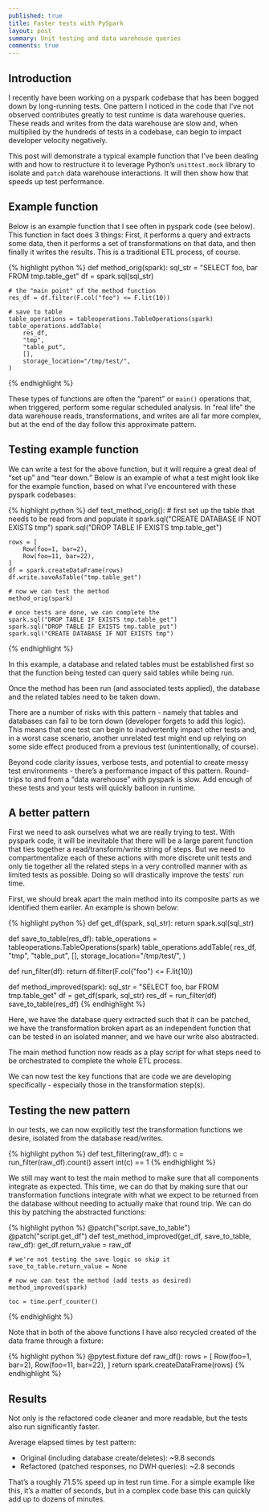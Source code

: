 ```yaml
---
published: true
title: Faster tests with PySpark
layout: post
summary: Unit testing and data warehouse queries
comments: true
---
```



## Introduction

I recently have been working on a pyspark codebase that has been bogged down by long-running tests. One pattern I noticed in the code that I’ve not observed contributes greatly to test runtime is data warehouse queries. These reads and writes from the data warehouse are slow and, when multiplied by the hundreds of tests in a codebase, can begin to impact developer velocity negatively.

This post will demonstrate a typical example function that I’ve been dealing with and how to restructure it to leverage Python’s `unittest.mock` library to isolate and `patch` data warehouse interactions. It will then show how that speeds up test performance.

## Example function

Below is an example function that I see often in pyspark code (see below). This function in fact does 3 things: First, it performs a query and extracts some data, then it performs a set of transformations on that data, and then finally it writes the results. This is a traditional ETL process, of course.

{% highlight python %}
def method_orig(spark):
    sql_str = "SELECT foo, bar FROM tmp.table_get"
    df = spark.sql(sql_str)

    # the "main point" of the method function
    res_df = df.filter(F.col("foo") <= F.lit(10))

    # save to table
    table_operations = tableoperations.TableOperations(spark)
    table_operations.addTable(
        res_df,
        "tmp",
        "table_put",
        [],
        storage_location="/tmp/test/",
    )
{% endhighlight %}

These types of functions are often the “parent” or `main()` operations that, when triggered, perform some regular scheduled analysis. In “real life” the data warehouse reads, transformations, and writes are all far more complex, but at the end of the day follow this approximate pattern.

## Testing example function

We can write a test for the above function, but it will require a great deal of “set up” and “tear down.” Below is an example of what a test might look like for the example function, based on what I’ve encountered with these pyspark codebases:

{% highlight python %}
def test_method_orig():
    # first set up the table that needs to be read from and populate it
    spark.sql("CREATE DATABASE IF NOT EXISTS tmp")
    spark.sql("DROP TABLE IF EXISTS tmp.table_get")

    rows = [
        Row(foo=1, bar=2),
        Row(foo=11, bar=22),
    ]
    df = spark.createDataFrame(rows)
    df.write.saveAsTable("tmp.table_get")

    # now we can test the method
    method_orig(spark)

    # once tests are done, we can complete the 
    spark.sql("DROP TABLE IF EXISTS tmp.table_get")
    spark.sql("DROP TABLE IF EXISTS tmp.table_put")
    spark.sql("CREATE DATABASE IF NOT EXISTS tmp")
{% endhighlight %}

In this example, a database and related tables must be established first so that the function being tested can query said tables while being run.

Once the method has been run (and associated tests applied), the database and the related tables need to be taken down.

There are a number of risks with this pattern - namely that tables and databases can fail to be torn down (developer forgets to add this logic). This means that one test can begin to inadvertently impact other tests and, in a worst case scenario, another unrelated test might end up relying on some side effect produced from a previous test (unintentionally, of course).

Beyond code clarity issues, verbose tests, and potential to create messy test environments - there’s a performance impact of this pattern. Round-trips to and from a “data warehouse” with pyspark is slow. Add enough of these tests and your tests will quickly balloon in runtime.

## A better pattern

First we need to ask ourselves what we are really trying to test. With pyspark code, it will be inevitable that there will be a large parent function that ties together a read/transform/write string of steps. But we need to compartmentalize each of these actions with more discrete unit tests and only tie together all the related steps in a very controlled manner with as limited tests as possible. Doing so will drastically improve the tests’ run time.

First, we should break apart the main method into its composite parts as we identified them earlier. An example is shown below:

{% highlight python %}
def get_df(spark, sql_str):
    return spark.sql(sql_str)


def save_to_table(res_df):
    table_operations = tableoperations.TableOperations(spark)
    table_operations.addTable(
        res_df,
        "tmp",
        "table_put",
        [],
        storage_location="/tmp/test/",
    )


def run_filter(df):
    return df.filter(F.col("foo") <= F.lit(10))


def method_improved(spark):
    sql_str = "SELECT foo, bar FROM tmp.table_get"
    df = get_df(spark, sql_str)
    res_df = run_filter(df)
    save_to_table(res_df)
{% endhighlight %}

Here, we have the database query extracted such that it can be patched, we have the transformation broken apart as an independent function that can be tested in an isolated manner, and we have our write also abstracted.

The main method function now reads as a play script for what steps need to be orchestrated to complete the whole ETL process.

We can now test the key functions that are code we are developing specifically - especially those in the transformation step(s).

## Testing the new pattern

In our tests, we can now explicitly test the transformation functions we desire, isolated from the database read/writes.

{% highlight python %}
def test_filtering(raw_df):
    c = run_filter(raw_df).count()
    assert int(c) == 1
{% endhighlight %}

We still may want to test the main method to make sure that all components integrate as expected. This time, we can do that by making sure that our transformation functions integrate with what we expect to be returned from the database without needing to actually make that round trip. We can do this by patching the abstracted functions:

{% highlight python %}
@patch("script.save_to_table")
@patch("script.get_df")
def test_method_improved(get_df, save_to_table, raw_df):
    get_df.return_value = raw_df

    # we're not testing the save logic so skip it
    save_to_table.return_value = None

    # now we can test the method (add tests as desired)
    method_improved(spark)

    toc = time.perf_counter()
{% endhighlight %}

Note that in both of the above functions I have also recycled created of the data frame through a fixture:

{% highlight python %}
@pytest.fixture
def raw_df():
    rows = [
        Row(foo=1, bar=2),
        Row(foo=11, bar=22),
    ]
    return spark.createDataFrame(rows)
{% endhighlight %}

## Results

Not only is the refactored code cleaner and more readable, but the tests also run significantly faster.

Average elapsed times by test pattern:
- Original (including database create/deletes): ~9.8 seconds
- Refactored (patched responses, no DWH queries): ~2.8 seconds

That’s a roughly 71.5% speed up in test run time. For a simple example like this, it’s a matter of seconds, but in a complex code base this can quickly add up to dozens of minutes.
